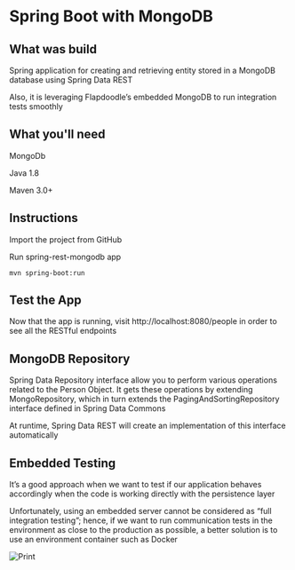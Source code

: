 # Spring Boot with MongoDB
## What was build
Spring application for creating and retrieving entity stored in a MongoDB database using Spring Data REST

Also, it is leveraging Flapdoodle’s embedded MongoDB to run integration tests smoothly

## What you'll need
MongoDb

Java 1.8

Maven 3.0+

## Instructions
Import the project from GitHub

Run spring-rest-mongodb app
```
mvn spring-boot:run
```
## Test the App
Now that the app is running, visit http://localhost:8080/people in order to see all the RESTful endpoints 


## MongoDB Repository
Spring Data Repository interface allow you to perform various operations related to the Person Object. It gets these operations by extending MongoRepository, which in turn extends the PagingAndSortingRepository interface defined in Spring Data Commons

At runtime, Spring Data REST will create an implementation of this interface automatically

## Embedded Testing
It’s a good approach when we want to test if our application behaves accordingly when the code is working directly with the persistence layer

Unfortunately, using an embedded server cannot be considered as “full integration testing”; hence, if we want to run communication tests in the environment as close to the production as possible, a better solution is to use an environment container such as Docker
 

![Print](https://github.com/diogo-santos/spring-rest-mongodb/blob/master/spring-rest-mongodb.png)